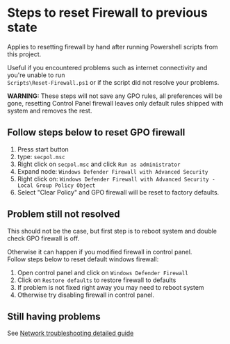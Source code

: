 
# Steps to reset Firewall to previous state

Applies to resetting firewall by hand after running Powershell scripts from this project.

Useful if you encountered problems such as internet connectivity and you're unable to run\
`Scripts\Reset-Firewall.ps1` or if the script did not resolve your problems.

**WARNING:** These steps will not save any GPO rules, all preferences will be gone, resetting
Control Panel firewall leaves only default rules shipped with system and removes the rest.

## Follow steps below to reset GPO firewall

1. Press start button
2. type: `secpol.msc`
3. Right click on `secpol.msc` and click `Run as administrator`
4. Expand node: `Windows Defender Firewall with Advanced Security`
5. Right click on: `Windows Defender Firewall with Advanced Security - Local Group Policy Object`
6. Select "Clear Policy" and GPO firewall will be reset to factory defaults.

## Problem still not resolved

This should not be the case, but first step is to reboot system and double check GPO firewall is off.

Otherwise it can happen if you modified firewall in control panel.\
Follow steps below to reset default windows firewall:

1. Open control panel and click on `Windows Defender Firewall`
2. Click on `Restore defaults` to restore firewall to defaults
3. If problem is not fixed right away you may need to reboot system
4. Otherwise try disabling firewall in control panel.

## Still having problems

See [Network troubleshooting detailed guide](NetworkTroubleshooting.md)
